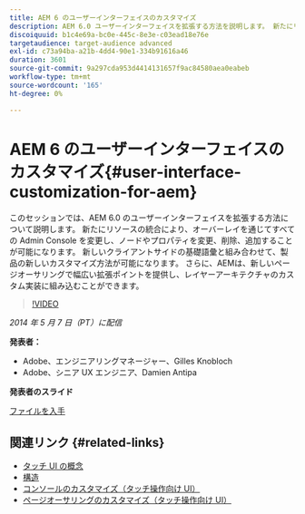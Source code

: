 ```yaml
---
title: AEM 6 のユーザーインターフェイスのカスタマイズ
description: AEM 6.0 ユーザーインターフェイスを拡張する方法を説明します。 新たにリソースの統合により、オーバーレイを通じてすべての Admin Console を変更し、ノードやプロパティを変更、削除、追加することが可能になります。
discoiquuid: b1c4e69a-bc0e-445c-8e3e-c03ead18e76e
targetaudience: target-audience advanced
exl-id: c73a94ba-a21b-4dd4-90e1-334b91616a46
duration: 3601
source-git-commit: 9a297cda953d4414131657f9ac84580aea0eabeb
workflow-type: tm+mt
source-wordcount: '165'
ht-degree: 0%

---
```


# AEM 6 のユーザーインターフェイスのカスタマイズ{#user-interface-customization-for-aem}

このセッションでは、AEM 6.0 のユーザーインターフェイスを拡張する方法について説明します。 新たにリソースの統合により、オーバーレイを通じてすべての Admin Console を変更し、ノードやプロパティを変更、削除、追加することが可能になります。 新しいクライアントサイドの基礎語彙と組み合わせて、製品の新しいカスタマイズ方法が可能になります。 さらに、AEMは、新しいページオーサリングで幅広い拡張ポイントを提供し、レイヤーアーキテクチャのカスタム実装に組み込むことができます。

>[!VIDEO](https://video.tv.adobe.com/v/19519/?quality=9)

*2014 年 5 月 7 日（PT）に配信*

**発表者：**

* Adobe、エンジニアリングマネージャー、Gilles Knobloch
* Adobe、シニア UX エンジニア、Damien Antipa

**発表者のスライド**

[ファイルを入手](assets/user-interface-customization-for-aem6.pdf)

## 関連リンク {#related-links}

* [ タッチ UI の概念 ](https://docs.adobe.com/docs/en/aem/6-0/develop/the-basics/touch-ui-concepts.html)
* [ 構造 ](https://docs.adobe.com/docs/en/aem/6-0/develop/the-basics/touch-ui-structure.html)
* [ コンソールのカスタマイズ（タッチ操作向け UI） ](https://docs.adobe.com/docs/en/aem/6-0/develop/extending/customizing-consoles-touch.html)
* [ ページオーサリングのカスタマイズ（タッチ操作向け UI） ](https://docs.adobe.com/docs/en/aem/6-0/develop/extending/customizing-page-authoring-touch.html)
